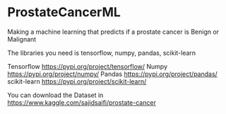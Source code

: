 # ProstateCancerML
Making a machine learning that predicts if a prostate cancer is Benign or Malignant

The libraries you need is tensorflow, numpy, pandas, scikit-learn

Tensorflow
https://pypi.org/project/tensorflow/
Numpy
https://pypi.org/project/numpy/
Pandas
https://pypi.org/project/pandas/
scikit-learn
https://pypi.org/project/scikit-learn/

You can download the Dataset in https://www.kaggle.com/sajidsaifi/prostate-cancer
